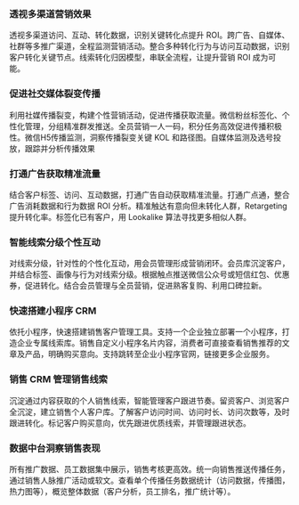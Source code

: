 ### 透视多渠道营销效果
透视多渠道访问、互动、转化数据，识别关键转化点提升 ROI。跨广告、自媒体、社群等多推广渠道，全程监测营销活动。整合多种转化行为与访问互动数据，识别客户转化关键节点。线索转化归因模型，串联全流程，让提升营销 ROI 成为可能。

### 促进社交媒体裂变传播
利用社媒传播裂变，构建个性营销活动，促进传播获取流量。微信粉丝标签化、个性化管理，分组精准群发推送。全员营销一人一码，积分任务高效促进传播积极性。微信H5传播监测，洞察传播裂变关键 KOL 和路径图。自媒体监测及选号投放，跟踪并分析传播效果

### 打通广告获取精准流量
结合客户标签、访问、互动数据，打通广告自动获取精准流量。打通广点通，整合广告消耗数据和行为数据 ROI 分析。精准触达有意向但未转化人群，Retargeting 提升转化率。标签化已有客户，用 Lookalike 算法寻找更多相似人群。

### 智能线索分级个性互动
对线索分级，针对性的个性化互动，用会员管理形成营销闭环。会员库沉淀客户，并结合标签、画像与行为对线索分级。根据触点推送微信公众号或短信红包、优惠券，促进转化。结合会员管理与全员营销，促进熟客复购、利用口碑拉新。


### 快速搭建小程序 CRM
依托小程序，快速搭建销售客户管理工具。支持一个企业独立部署一个小程序，打造企业专属线索库。销售自定义小程序名片内容，消费者可直接查看销售推荐的文章及产品，明确购买意向。支持跳转至企业小程序官网，链接更多企业服务。

### 销售 CRM 管理销售线索
沉淀通过内容获取的个人销售线索，智能管理客户跟进节奏。留资客户、浏览客户全沉淀，建立销售个人客户库。了解客户访问时间、访问时长、访问次数等，及时跟进转化。标记客户购买意向，优先跟进优质线索，并管理跟进状态。

### 数据中台洞察销售表现
所有推广数据、员工数据集中展示，销售考核更高效。统一向销售推送传播任务，通过销售人脉推广活动或软文。查看单个传播任务数据统计（访问数据，传播图，热力图等），概览整体数据（客户分析，员工排名，推广统计等）。
